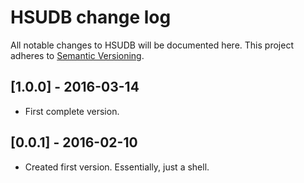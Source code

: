 
# HSUDB change log

All notable changes to HSUDB will be documented here. This project adheres to [Semantic Versioning](http://semver.org/).

## [1.0.0] - 2016-03-14

- First complete version.

## [0.0.1] - 2016-02-10

- Created first version. Essentially, just a shell.
